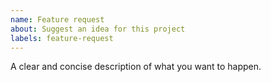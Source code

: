 ```yaml
---
name: Feature request
about: Suggest an idea for this project
labels: feature-request
---
```


A clear and concise description of what you want to happen.
